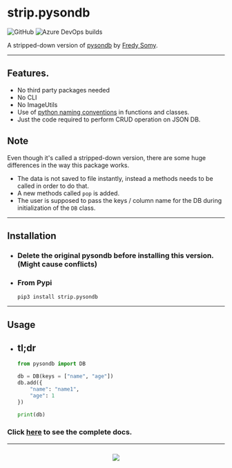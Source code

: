 # strip.pysondb

![GitHub](https://img.shields.io/github/license/Adwaith-Rajesh/strip.pysondb?style=for-the-badge)
![Azure DevOps builds](https://img.shields.io/azure-devops/build/adwaithrajesh/8d11fcc8-9bf7-41cf-95af-bd240456c13e/8?label=azure%20pipeline&style=for-the-badge)

A stripped-down version of [pysondb](https://github.com/fredysomy/pysonDB) by [Fredy Somy](https://github.com/fredysomy).

---

## Features.

- No third party packages needed
- No CLI
- No ImageUtils
- Use of [python naming conventions](https://www.python.org/dev/peps/pep-0008/#function-and-variable-names) in functions and classes.
- Just the code required to perform CRUD operation on JSON DB.

## Note

Even though it's called a stripped-down version, there are some huge differences in the way this package works.

- The data is not saved to file instantly, instead a methods needs to be called in order to do that.
- A new methods called `pop` is added.
- The user is supposed to pass the keys / column name for the DB during initialization of the `DB` class.

---

## Installation

- ### Delete the original pysondb before installing this version. (Might cause conflicts)

- ### From Pypi
  ```commandline
  pip3 install strip.pysondb
  ```

---

## Usage

- ## tl;dr

  ```python
  from pysondb import DB

  db = DB(keys = ["name", "age"])
  db.add({
      "name": "name1",
      "age": 1
  })

  print(db)

  ```

### Click [here](https://github.com/Adwaith-Rajesh/strip.pysondb/blob/master/docs/docs.md) to see the complete docs.

---

<h3 align="center"> <img align="center" src="https://forthebadge.com/images/badges/made-with-python.svg" href="https://python.org" ></h3>
